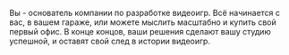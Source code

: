 Вы - основатель компании по разработке видеоигр. Всё начинается с вас, в вашем гараже, или можете мыслить масштабно и купить свой первый офис. В конце концов, ваши решения сделают вашу студию успешной, и оставят свой след в истории видеоигр.